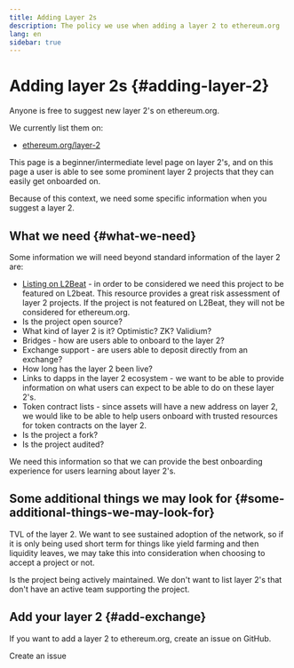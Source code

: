 ```yaml
---
title: Adding Layer 2s
description: The policy we use when adding a layer 2 to ethereum.org
lang: en
sidebar: true
---
```


# Adding layer 2s {#adding-layer-2}

Anyone is free to suggest new layer 2's on ethereum.org.

We currently list them on:

- [ethereum.org/layer-2](/layer-2/)

This page is a beginner/intermediate level page on layer 2's, and on this page a user is able to see some prominent layer 2 projects that they can easily get onboarded on.

Because of this context, we need some specific information when you suggest a layer 2.

## What we need {#what-we-need}

Some information we will need beyond standard information of the layer 2 are:

- [Listing on L2Beat](https://l2beat.com) - in order to be considered we need this project to be featured on L2beat. This resource provides a great risk assessment of layer 2 projects. If the project is not featured on L2Beat, they will not be considered for ethereum.org.
- Is the project open source?
- What kind of layer 2 is it? Optimistic? ZK? Validium?
- Bridges - how are users able to onboard to the layer 2?
- Exchange support - are users able to deposit directly from an exchange?
- How long has the layer 2 been live?
- Links to dapps in the layer 2 ecosystem - we want to be able to provide information on what users can expect to be able to do on these layer 2's.
- Token contract lists - since assets will have a new address on layer 2, we would like to be able to help users onboard with trusted resources for token contracts on the layer 2.
- Is the project a fork?
- Is the project audited?

We need this information so that we can provide the best onboarding experience for users learning about layer 2's.

## Some additional things we may look for {#some-additional-things-we-may-look-for}

TVL of the layer 2. We want to see sustained adoption of the network, so if it is only being used short term for things like yield farming and then liquidity leaves, we may take this into consideration when choosing to accept a project or not.

Is the project being actively maintained. We don't want to list layer 2's that don't have an active team supporting the project.

## Add your layer 2 {#add-exchange}

If you want to add a layer 2 to ethereum.org, create an issue on GitHub.

<ButtonLink to="https://github.com/ethereum/ethereum-org-website/issues/new?&template=suggest_layer2.md">
  Create an issue
</ButtonLink>
